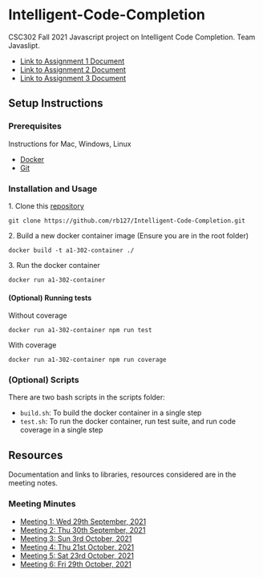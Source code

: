 # Intelligent-Code-Completion
CSC302 Fall 2021 Javascript project on Intelligent Code Completion.
Team Javaslipt.
- [Link to Assignment 1 Document](https://github.com/rb127/Intelligent-Code-Completion/blob/main/A1.md)
- [Link to Assignment 2 Document](https://github.com/rb127/Intelligent-Code-Completion/blob/main/A2.md)
- [Link to Assignment 3 Document](https://github.com/rb127/Intelligent-Code-Completion/blob/a3/A3.md)
## Setup Instructions

### Prerequisites
Instructions for Mac, Windows, Linux
- [Docker](https://docs.docker.com/get-docker/)
- [Git](https://git-scm.com/book/en/v2/Getting-Started-Installing-Git)

### Installation and Usage
1\. Clone this [repository](https://github.com/rb127/Intelligent-Code-Completion/tree/main)

```
git clone https://github.com/rb127/Intelligent-Code-Completion.git
```


2\. Build a new docker container image (Ensure you are in the root folder)

```
docker build -t a1-302-container ./
```

3\. Run the docker container
```
docker run a1-302-container
```

#### (Optional) Running tests
Without coverage
```
docker run a1-302-container npm run test
```

With coverage
```
docker run a1-302-container npm run coverage
```
### (Optional) Scripts
There are two bash scripts in the scripts folder:
- `build.sh`: To build the docker container in a single step
- `test.sh`: To run the docker container, run test suite, and run code coverage in a single step


## Resources
Documentation and links to libraries, resources considered are in the meeting notes.
### Meeting Minutes
- [Meeting 1: Wed 29th September, 2021](https://docs.google.com/document/d/1dXp0yEnjxPTp3kQefl_CnRdnL33O-jUv8pgA_KJQ2fQ/edit?usp=sharing)
- [Meeting 2: Thu 30th September, 2021](https://docs.google.com/document/d/18jUMXJImyhzzhKwzy0SrU01AEu82CpwTI77-9RHVskw/edit?usp=sharing)
- [Meeting 3: Sun 3rd October, 2021](https://docs.google.com/document/d/1gaOQP0YDE9rDRyqSPSuhMl68wrXjwTOpBjZSgq5URmw/edit?usp=sharing)
- [Meeting 4: Thu 21st October, 2021](https://docs.google.com/document/d/17bgFjYa88fyUErvEHocLtkDPqDFH4f5HkfHGC3tBhgs/edit?usp=sharing)
- [Meeting 5: Sat 23rd October, 2021](https://docs.google.com/document/d/1Z6i59fDntvy03hurxvEiZjc56CSQsSXYMxTVaD4YjjE/edit?usp=sharing)
- [Meeting 6: Fri 29th October, 2021](https://docs.google.com/document/d/1HnSQW0GWYvV1vFqOx1-_qWLVqEipzCK88eVPRSkGyl8/edit?usp=sharing)


